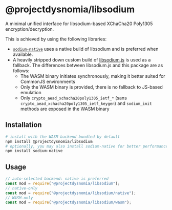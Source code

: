 # @projectdysnomia/libsodium
A minimal unified interface for libsodium-based XChaCha20 Poly1305 encryption/decryption.

This is achieved by using the following libraries:
- [`sodium-native`](https://www.npmjs.com/package/sodium-native) uses a native build of libsodium and is preferred when available.
- A heavily stripped down custom build of [libsodium.js](https://www.npmjs.com/package/libsodium) is used as a fallback.
  The differences between libsodium.js and this package are as follows:
    - The WASM binary initiates synchronously, making it better suited for CommonJS environments
    - Only the WASM binary is provided, there is no fallback to JS-based emulation
    - Only `crypto_aead_xchacha20poly1305_ietf_*` (sans `crypto_aead_xchacha20poly1305_ietf_keygen`) and `sodium_init` methods are exposed in the WASM binary

## Installation
```sh
# install with the WASM backend bundled by default
npm install @projectdysnomia/libsodium
# optionally, you may also install sodium-native for better performance
npm install sodium-native
```

## Usage
```js
// auto-selected backend: native is preferred
const mod = require("@projectdysnomia/libsodium");
// native-only
const mod = require("@projectdysnomia/libsodium/native");
// WASM-only
const mod = require("@projectdysnomia/libsodium/wasm");

```

